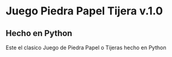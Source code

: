 # Juego Piedra Papel Tijera v.1.0
## Hecho en Python

Este el clasico Juego de Piedra Papel o Tijeras hecho en Python 
